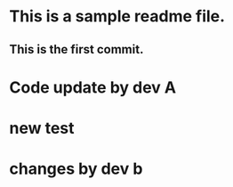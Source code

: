 # This is a sample readme file. 
## This is the first commit.
# Code update by dev A
# new test
# changes by dev b
